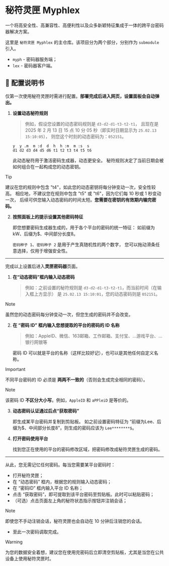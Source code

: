 # 秘符灵匣 Myphlex

一个将高安全性、高兼容性、高便利性以及众多新颖特征集成于一体的跨平台密码器解决方案。

这里是 `秘符灵匣 Myphlex` 的主仓库。该项目分为两个部分，分别作为 `submodule` 引入。

- `myph` - 密码器服务端；
- `lex` - 密码器客户端。

## 📖 配置说明书

仅第一次使用秘符灵匣时需进行配置。**部署完成后进入网页，设置面板会自动弹出。**

1. **设置动态秘符规则**

   > 例如，假设您设置的动态密码规则是 `d3-d2-d1-t3-t2-t1`，
   > 且现在是 2025 年 2 月 13 日 15 点 10 分 05 秒（即实时日期显示为 `25.02.13 15:10:05`），
   > 则您这个时刻的动态密码为：`052151`。

   ```text
   y  y .m  m :d  d  h  h :m  m :s  s 
   d1 d2 d3 d4 d5 d6 t1 t2 t3 t4 t5 t6
   ```

   此动态秘符用于激活密码生成器，动态更安全。
   秘符规则决定了当前日期会被如何组合在一起构成您的动态密钥。

> [!TIP]
> 建议在您的规则中包含 "t4"，如此您的动态密钥将每分钟变动一次，安全性较高。
> 相应地，不建议您在规则中包含 "t5" 或 "t6"，因为它们每 10 秒或 1 秒变动一次，
> 后续可供您输入动态密码的时间太短。**您需要在密钥的有效期内输完密码。**

2. **按照面板上的提示设置其他密码特征**

   即您想要密码生成器生成的，用于各个平台的密码的统一特征：
   如前缀为kW、后缀为$、中间部分长度8。

   `密码种子 1`、`密码种子 2` 是用于产生真随机性的两个数字，
   您可以拖动滑条任意选择，仅用于增强安全性。

---

完成以上设置后进入**灵匣密码器**页面。

1. **在“动态密码”框内输入动态密码**

   > 例如：之前设置的秘符规则是 `d3-d2-d1-t3-t2-t1`，而当前时间（在输入框上方显示）
   > 是 `25.02.13 15:10:01`，您的动态密码则是 `052151`。

> [!NOTE]
> 虽然您的动态密码每分钟变动一次，但您生成的密码并不会改变。

2. **在 “密码 ID” 框内输入您想提取的平台的密码的 ID 名称**

   > 例如：AppleID、微信、163邮箱、工作邮箱、支付宝、...游戏平台、...银行网银等

   密码 ID 可以就是平台的名称（这样比较好记），也可以是其他任何自定义名称。

> [!IMPORTANT]  
> 不同平台密码的 ID 必须是 **两两不一致的**（否则会生成完全相同的密码）。

> [!NOTE]  
> 该密码 ID **不区分大小写**。例如，`AppleID` 和 `aPPleiD` 是等价的。

3. **动态密码认证通过后点“获取密码”**

   即生成某平台密码并复制到剪贴板。
   如之前设置密码特征为 “前缀为Lee、后缀为\$、中间部分长度8”，则生成的密码应该为 `Lee********$`。

4. **打开密码使用平台**

   找到您正在使用的平台的密码修改区域，把密码修改成秘符灵匣生成的密码。

---

从此，您无需记忆任何密码。每当您需要某平台密码时：

- 打开秘符灵匣；
- 在 “动态密码” 框内，根据您的规则输入动态密码；
- 在 “密码ID” 框内输入平台 ID 名称；
- 点击 “获取密码”，即可提取到该平台密码至剪贴板。此时可以粘贴密码；
- （可选）点击页面左上角的秘符状态指示按钮并注销会话；

> [!NOTE]  
> 即使您不手动注销会话，秘符灵匣也会自动在 10 分钟后注销您的会话。

- 至此一次密码调取完成。

> [!WARNING]  
> 为您的数据安全着想，建议您在使用完密码后立即清空剪贴板，尤其是当您在公共设备上使用秘符灵匣时。
